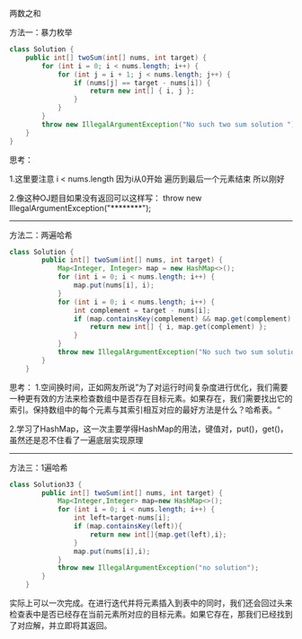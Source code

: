 两数之和

方法一：暴力枚举

```java
class Solution {
    public int[] twoSum(int[] nums, int target) {
        for (int i = 0; i < nums.length; i++) {
            for (int j = i + 1; j < nums.length; j++) {
                if (nums[j] == target - nums[i]) {
                    return new int[] { i, j };
                }
            }
        }
        throw new IllegalArgumentException("No such two sum solution ");
    }
}

```
思考：

1.这里要注意 i < nums.length 因为i从0开始 遍历到最后一个元素结束 所以刚好

2.像这种OJ题目如果没有返回可以这样写： throw new IllegalArgumentException("********");
****
方法二：两遍哈希

```java
class Solution {
        public int[] twoSum(int[] nums, int target) {
            Map<Integer, Integer> map = new HashMap<>();
            for (int i = 0; i < nums.length; i++) {
                map.put(nums[i], i);
            }
            for (int i = 0; i < nums.length; i++) {
                int complement = target - nums[i];
                if (map.containsKey(complement) && map.get(complement) != i) {
                    return new int[] { i, map.get(complement) };
                }
            }
            throw new IllegalArgumentException("No such two sum solution");
        }
    }

```
思考：
1.空间换时间，正如网友所说”为了对运行时间复杂度进行优化，我们需要一种更有效的方法来检查数组中是否存在目标元素。如果存在，我们需要找出它的索引。保持数组中的每个元素与其索引相互对应的最好方法是什么？哈希表。“

2.学习了HashMap，这一次主要学得HashMap的用法，键值对，put()，get()，虽然还是忍不住看了一遍底层实现原理

****
方法三：1遍哈希

```java
class Solution33 {
        public int[] twoSum(int[] nums, int target) {
            Map<Integer,Integer> map=new HashMap<>();
            for (int i = 0; i < nums.length; i++) {
                int left=target-nums[i];
                if (map.containsKey(left)){
                    return new int[]{map.get(left),i};
                }
                map.put(nums[i],i);
            }
            throw new IllegalArgumentException("no solution");
        }
    }
```
实际上可以一次完成。在进行迭代并将元素插入到表中的同时，我们还会回过头来检查表中是否已经存在当前元素所对应的目标元素。如果它存在，那我们已经找到了对应解，并立即将其返回。
